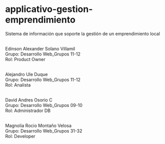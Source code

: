 # applicativo-gestion-emprendimiento
Sistema de información que soporte la gestión de un emprendimiento local


\
Edinson Alexander Solano Villamil \
Grupo: Desarrollo Web_Grupos 11-12 \
Rol: Product Owner 
 
\
Alejandro Ule Duque \
Grupo: Desarrollo Web_Grupos 11-12 \
Rol: Analista

\
David Andres Osorio C \
Grupo: Desarrollo Web_Grupos 09-10 \
Rol: Administrador DB

\
Magnolia Rocio Montaño Velosa \
Grupo: Desarrollo Web_Grupos 31-32 \
Rol: Developer
